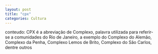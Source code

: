```yaml
---
layout: post
title: "cpx"
categories: Cultura
---
```

conteudo: CPX é a abreviação de Complexo, palavra utilizada para referir-se a comunidades do Rio de Janeiro, a exemplo do Complexo do Alemão, Complexo da Penha, Complexo Lemos de Brito, Complexo do São Carlos, dentre outros
